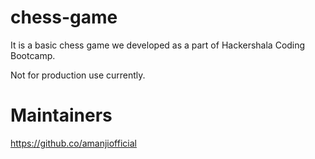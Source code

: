 # chess-game

It is a basic chess game we developed as a part of Hackershala Coding Bootcamp.

Not for production use currently.

# Maintainers

https://github.co/amanjiofficial
